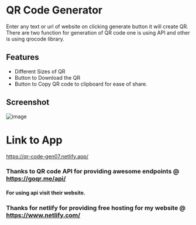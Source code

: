 # QR Code Generator
Enter any text or url of website on clicking generate button it will create QR.<br>
There are two function for generation of QR code one is using API and other is using qrocode library.

## Features
- Different Sizes of QR
- Button to Download the QR
- Button to Copy QR code to clipboard for ease of share.

## Screenshot
![image](https://github.com/Roshankrshah/JavaScript-X-API/assets/91787844/2d4c0489-1c60-4dd0-bf65-80e5d7612953)


# Link to App
https://qr-code-gen07.netlify.app/

### Thanks to QR code API for providing awesome endpoints @ https://goqr.me/api/
#### For using api visit their website.
### Thanks for netlify for providing free hosting for my website  @ https://www.netlify.com/
